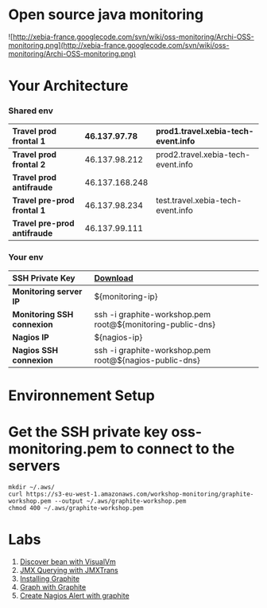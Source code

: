 # Open source java monitoring #

![http://xebia-france.googlecode.com/svn/wiki/oss-monitoring/Archi-OSS-monitoring.png](http://xebia-france.googlecode.com/svn/wiki/oss-monitoring/Archi-OSS-monitoring.png)

# Your Architecture #

### Shared env ###

| **Travel prod frontal 1** | 46.137.97.78 | prod1.travel.xebia-tech-event.info |
|:--------------------------|:-------------|:-----------------------------------|
| **Travel prod frontal 2** | 46.137.98.212 | prod2.travel.xebia-tech-event.info |
| **Travel prod antifraude** | 46.137.168.248 |                                    |
| **Travel pre-prod frontal 1** |  46.137.98.234 | test.travel.xebia-tech-event.info  |
| **Travel pre-prod antifraude** | 46.137.99.111  |                                    |

### Your env ###

| **SSH Private Key** |  [Download](https://s3-eu-west-1.amazonaws.com/workshop-monitoring/graphite-workshop.pem) |
|:--------------------|:------------------------------------------------------------------------------------------|
| **Monitoring server IP** | ${monitoring-ip}                                                                          |
| **Monitoring SSH connexion** |  ssh -i graphite-workshop.pem root@${monitoring-public-dns}                               |
| **Nagios IP**       |  ${nagios-ip}                                                                             |
| **Nagios SSH connexion** |  ssh -i graphite-workshop.pem root@${nagios-public-dns}                                   |

# Environnement Setup #

# Get the SSH private key oss-monitoring.pem to connect to the servers

```
mkdir ~/.aws/
curl https://s3-eu-west-1.amazonaws.com/workshop-monitoring/graphite-workshop.pem --output ~/.aws/graphite-workshop.pem
chmod 400 ~/.aws/graphite-workshop.pem
```

# Labs #

  1. [Discover bean with VisualVm](MonitoringOpenSourceVisualVM.md)
  1. [JMX Querying with JMXTrans](MonitoringOpenSourceJMXTrans.md)
  1. [Installing Graphite](MonitoringOpenSourceGraphite.md)
  1. [Graph with Graphite](MonitoringOpenSourceGraphiteURL.md)
  1. [Create Nagios Alert with graphite](MonitoringOpenSourceGraphiteNagios.md)